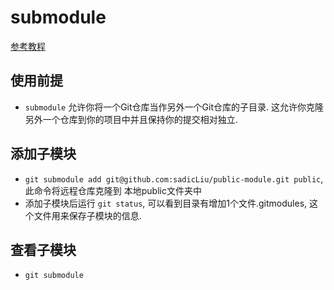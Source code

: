 # submodule
[参考教程](https://www.jianshu.com/p/9000cd49822c)

## 使用前提

- `submodule` 允许你将一个Git仓库当作另外一个Git仓库的子目录. 
这允许你克隆另外一个仓库到你的项目中并且保持你的提交相对独立.

## 添加子模块

- `git submodule add git@github.com:sadicLiu/public-module.git public`, 此命令将远程仓库克隆到
本地public文件夹中
- 添加子模块后运行 `git status`, 可以看到目录有增加1个文件.gitmodules, 这个文件用来保存子模块的信息.

## 查看子模块

- `git submodule`


